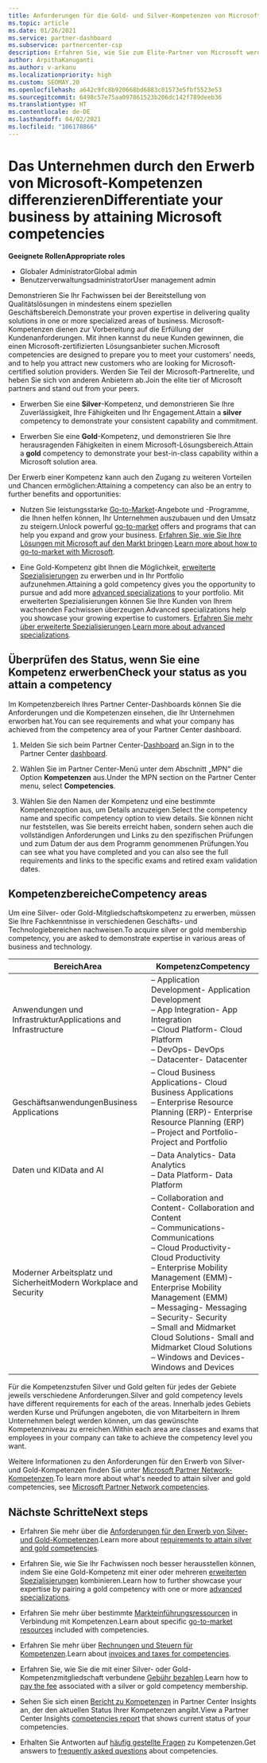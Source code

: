 ```yaml
---
title: Anforderungen für die Gold- und Silver-Kompetenzen von Microsoft
ms.topic: article
ms.date: 01/26/2021
ms.service: partner-dashboard
ms.subservice: partnercenter-csp
description: Erfahren Sie, wie Sie zum Elite-Partner von Microsoft werden und neue Kunden gewinnen können, indem Sie die Kompetenzanforderungen für die Gold- und Silver-Mitgliedschaftsstufen erfüllen.
author: ArpithaKanuganti
ms.author: v-arkanu
ms.localizationpriority: high
ms.custom: SEOMAY.20
ms.openlocfilehash: a642c9fc8b920668bd6883c01573e5fbf5523e53
ms.sourcegitcommit: 6498c57e75aa097861523b206dc142f789deeb36
ms.translationtype: HT
ms.contentlocale: de-DE
ms.lasthandoff: 04/02/2021
ms.locfileid: "106178866"
---
```

# <a name="differentiate-your-business-by-attaining-microsoft-competencies"></a><span data-ttu-id="3e04a-103">Das Unternehmen durch den Erwerb von Microsoft-Kompetenzen differenzieren</span><span class="sxs-lookup"><span data-stu-id="3e04a-103">Differentiate your business by attaining Microsoft competencies</span></span>

<span data-ttu-id="3e04a-104">**Geeignete Rollen**</span><span class="sxs-lookup"><span data-stu-id="3e04a-104">**Appropriate roles**</span></span>

- <span data-ttu-id="3e04a-105">Globaler Administrator</span><span class="sxs-lookup"><span data-stu-id="3e04a-105">Global admin</span></span>
- <span data-ttu-id="3e04a-106">Benutzerverwaltungsadministrator</span><span class="sxs-lookup"><span data-stu-id="3e04a-106">User management admin</span></span>

<span data-ttu-id="3e04a-107">Demonstrieren Sie Ihr Fachwissen bei der Bereitstellung von Qualitätslösungen in mindestens einem speziellen Geschäftsbereich.</span><span class="sxs-lookup"><span data-stu-id="3e04a-107">Demonstrate your proven expertise in delivering quality solutions in one or more specialized areas of business.</span></span> <span data-ttu-id="3e04a-108">Microsoft-Kompetenzen dienen zur Vorbereitung auf die Erfüllung der Kundenanforderungen. Mit ihnen kannst du neue Kunden gewinnen, die einen Microsoft-zertifizierten Lösungsanbieter suchen.</span><span class="sxs-lookup"><span data-stu-id="3e04a-108">Microsoft competencies are designed to prepare you to meet your customers' needs, and to help you attract new customers who are looking for Microsoft-certified solution providers.</span></span> <span data-ttu-id="3e04a-109">Werden Sie Teil der Microsoft-Partnerelite, und heben Sie sich von anderen Anbietern ab.</span><span class="sxs-lookup"><span data-stu-id="3e04a-109">Join the elite tier of Microsoft partners and stand out from your peers.</span></span>

- <span data-ttu-id="3e04a-110">Erwerben Sie eine **Silver**-Kompetenz, und demonstrieren Sie Ihre Zuverlässigkeit, Ihre Fähigkeiten und Ihr Engagement.</span><span class="sxs-lookup"><span data-stu-id="3e04a-110">Attain a **silver** competency to demonstrate your consistent capability and commitment.</span></span>

- <span data-ttu-id="3e04a-111">Erwerben Sie eine **Gold**-Kompetenz, und demonstrieren Sie Ihre herausragenden Fähigkeiten in einem Microsoft-Lösungsbereich.</span><span class="sxs-lookup"><span data-stu-id="3e04a-111">Attain a **gold** competency to demonstrate your best-in-class capability within a Microsoft solution area.</span></span>

<span data-ttu-id="3e04a-112">Der Erwerb einer Kompetenz kann auch den Zugang zu weiteren Vorteilen und Chancen ermöglichen:</span><span class="sxs-lookup"><span data-stu-id="3e04a-112">Attaining a competency can also be an entry to further benefits and opportunities:</span></span>

- <span data-ttu-id="3e04a-113">Nutzen Sie leistungsstarke [Go-to-Market](mpn-learn-about-go-to-market-benefits.md)-Angebote und -Programme, die Ihnen helfen können, Ihr Unternehmen auszubauen und den Umsatz zu steigern.</span><span class="sxs-lookup"><span data-stu-id="3e04a-113">Unlock powerful [go-to-market](mpn-learn-about-go-to-market-benefits.md) offers and programs that can help you expand and grow your business.</span></span> <span data-ttu-id="3e04a-114">[Erfahren Sie, wie Sie Ihre Lösungen mit Microsoft auf den Markt bringen](https://partner.microsoft.com/solutions/go-to-market).</span><span class="sxs-lookup"><span data-stu-id="3e04a-114">[Learn more about how to go-to-market with Microsoft](https://partner.microsoft.com/solutions/go-to-market).</span></span>

- <span data-ttu-id="3e04a-115">Eine Gold-Kompetenz gibt Ihnen die Möglichkeit, [erweiterte Spezialisierungen](advanced-specializations.md) zu erwerben und in Ihr Portfolio aufzunehmen.</span><span class="sxs-lookup"><span data-stu-id="3e04a-115">Attaining a gold competency gives you the opportunity to pursue and add more [advanced specializations](advanced-specializations.md) to your portfolio.</span></span> <span data-ttu-id="3e04a-116">Mit erweiterten Spezialisierungen können Sie Ihre Kunden von Ihrem wachsenden Fachwissen überzeugen.</span><span class="sxs-lookup"><span data-stu-id="3e04a-116">Advanced specializations help you showcase your growing expertise to customers.</span></span> <span data-ttu-id="3e04a-117">[Erfahren Sie mehr über erweiterte Spezialisierungen](https://partner.microsoft.com/membership/advanced-specialization).</span><span class="sxs-lookup"><span data-stu-id="3e04a-117">[Learn more about advanced specializations](https://partner.microsoft.com/membership/advanced-specialization).</span></span>

## <a name="check-your-status-as-you-attain-a-competency"></a><span data-ttu-id="3e04a-118">Überprüfen des Status, wenn Sie eine Kompetenz erwerben</span><span class="sxs-lookup"><span data-stu-id="3e04a-118">Check your status as you attain a competency</span></span>

<span data-ttu-id="3e04a-119">Im Kompetenzbereich Ihres Partner Center-Dashboards können Sie die Anforderungen und die Kompetenzen einsehen, die Ihr Unternehmen erworben hat.</span><span class="sxs-lookup"><span data-stu-id="3e04a-119">You can see requirements and what your company has achieved from the competency area of your Partner Center dashboard.</span></span>

1. <span data-ttu-id="3e04a-120">Melden Sie sich beim Partner Center-[Dashboard](https://partner.microsoft.com/dashboard/home) an.</span><span class="sxs-lookup"><span data-stu-id="3e04a-120">Sign in to the Partner Center [dashboard](https://partner.microsoft.com/dashboard/home).</span></span>

2. <span data-ttu-id="3e04a-121">Wählen Sie im Partner Center-Menü unter dem Abschnitt „MPN“ die Option **Kompetenzen** aus.</span><span class="sxs-lookup"><span data-stu-id="3e04a-121">Under the MPN section on the Partner Center menu, select **Competencies**.</span></span>

3. <span data-ttu-id="3e04a-122">Wählen Sie den Namen der Kompetenz und eine bestimmte Kompetenzoption aus, um Details anzuzeigen.</span><span class="sxs-lookup"><span data-stu-id="3e04a-122">Select the competency name and specific competency option to view details.</span></span> <span data-ttu-id="3e04a-123">Sie können nicht nur feststellen, was Sie bereits erreicht haben, sondern sehen auch die vollständigen Anforderungen und Links zu den spezifischen Prüfungen und zum Datum der aus dem Programm genommenen Prüfungen.</span><span class="sxs-lookup"><span data-stu-id="3e04a-123">You can see what you have completed and you can also see the full requirements and links to the specific exams and retired exam validation dates.</span></span>

## <a name="competency-areas"></a><span data-ttu-id="3e04a-124">Kompetenzbereiche</span><span class="sxs-lookup"><span data-stu-id="3e04a-124">Competency areas</span></span>

<span data-ttu-id="3e04a-125">Um eine Silver- oder Gold-Mitgliedschaftskompetenz zu erwerben, müssen Sie Ihre Fachkenntnisse in verschiedenen Geschäfts- und Technologiebereichen nachweisen.</span><span class="sxs-lookup"><span data-stu-id="3e04a-125">To acquire silver or gold membership competency, you are asked to demonstrate expertise in various areas of business and technology.</span></span>

|<span data-ttu-id="3e04a-126">**Bereich**</span><span class="sxs-lookup"><span data-stu-id="3e04a-126">**Area**</span></span>            |<span data-ttu-id="3e04a-127">**Kompetenz**</span><span class="sxs-lookup"><span data-stu-id="3e04a-127">**Competency**</span></span>                    |
|--------------------|--------------------------------|
|<span data-ttu-id="3e04a-128">Anwendungen und Infrastruktur</span><span class="sxs-lookup"><span data-stu-id="3e04a-128">Applications and Infrastructure</span></span>| <span data-ttu-id="3e04a-129">– Application Development</span><span class="sxs-lookup"><span data-stu-id="3e04a-129">- Application Development</span></span><br/> <span data-ttu-id="3e04a-130">– App Integration</span><span class="sxs-lookup"><span data-stu-id="3e04a-130">- App Integration</span></span><br/> <span data-ttu-id="3e04a-131">– Cloud Platform</span><span class="sxs-lookup"><span data-stu-id="3e04a-131">- Cloud Platform</span></span><br/> <span data-ttu-id="3e04a-132">– DevOps</span><span class="sxs-lookup"><span data-stu-id="3e04a-132">- DevOps</span></span><br/> <span data-ttu-id="3e04a-133">– Datacenter</span><span class="sxs-lookup"><span data-stu-id="3e04a-133">- Datacenter</span></span> |
|<span data-ttu-id="3e04a-134">Geschäftsanwendungen</span><span class="sxs-lookup"><span data-stu-id="3e04a-134">Business Applications</span></span> | <span data-ttu-id="3e04a-135">– Cloud Business Applications</span><span class="sxs-lookup"><span data-stu-id="3e04a-135">- Cloud Business Applications</span></span></br> <span data-ttu-id="3e04a-136">– Enterprise Resource Planning (ERP)</span><span class="sxs-lookup"><span data-stu-id="3e04a-136">- Enterprise Resource Planning (ERP)</span></span></br> <span data-ttu-id="3e04a-137">– Project and Portfolio</span><span class="sxs-lookup"><span data-stu-id="3e04a-137">- Project and Portfolio</span></span> |
|<span data-ttu-id="3e04a-138">Daten und KI</span><span class="sxs-lookup"><span data-stu-id="3e04a-138">Data and AI</span></span>| <span data-ttu-id="3e04a-139">– Data Analytics</span><span class="sxs-lookup"><span data-stu-id="3e04a-139">- Data Analytics</span></span><br/> <span data-ttu-id="3e04a-140">– Data Platform</span><span class="sxs-lookup"><span data-stu-id="3e04a-140">- Data Platform</span></span> |
|<span data-ttu-id="3e04a-141">Moderner Arbeitsplatz und Sicherheit</span><span class="sxs-lookup"><span data-stu-id="3e04a-141">Modern Workplace and Security</span></span> | <span data-ttu-id="3e04a-142">– Collaboration and Content</span><span class="sxs-lookup"><span data-stu-id="3e04a-142">- Collaboration and Content</span></span><br/> <span data-ttu-id="3e04a-143">– Communications</span><span class="sxs-lookup"><span data-stu-id="3e04a-143">- Communications</span></span><br/> <span data-ttu-id="3e04a-144">– Cloud Productivity</span><span class="sxs-lookup"><span data-stu-id="3e04a-144">- Cloud Productivity</span></span><br/> <span data-ttu-id="3e04a-145">– Enterprise Mobility Management (EMM)</span><span class="sxs-lookup"><span data-stu-id="3e04a-145">- Enterprise Mobility Management (EMM)</span></span><br/> <span data-ttu-id="3e04a-146">– Messaging</span><span class="sxs-lookup"><span data-stu-id="3e04a-146">- Messaging</span></span><br/> <span data-ttu-id="3e04a-147">– Security</span><span class="sxs-lookup"><span data-stu-id="3e04a-147">- Security</span></span><br/> <span data-ttu-id="3e04a-148">– Small and Midmarket Cloud Solutions</span><span class="sxs-lookup"><span data-stu-id="3e04a-148">- Small and Midmarket Cloud Solutions</span></span><br/> <span data-ttu-id="3e04a-149">– Windows and Devices</span><span class="sxs-lookup"><span data-stu-id="3e04a-149">- Windows and Devices</span></span> |

<span data-ttu-id="3e04a-150">Für die Kompetenzstufen Silver und Gold gelten für jedes der Gebiete jeweils verschiedene Anforderungen.</span><span class="sxs-lookup"><span data-stu-id="3e04a-150">Silver and gold competency levels have different requirements for each of the areas.</span></span> <span data-ttu-id="3e04a-151">Innerhalb jedes Gebiets werden Kurse und Prüfungen angeboten, die von Mitarbeitern in Ihrem Unternehmen belegt werden können, um das gewünschte Kompetenzniveau zu erreichen.</span><span class="sxs-lookup"><span data-stu-id="3e04a-151">Within each area are classes and exams that employees in your company can take to achieve the competency level you want.</span></span> 

<span data-ttu-id="3e04a-152">Weitere Informationen zu den Anforderungen für den Erwerb von Silver- und Gold-Kompetenzen finden Sie unter [Microsoft Partner Network-Kompetenzen](https://partner.microsoft.com/membership/competencies).</span><span class="sxs-lookup"><span data-stu-id="3e04a-152">To learn more about what's needed to attain silver and gold competencies, see [Microsoft Partner Network competencies](https://partner.microsoft.com/membership/competencies).</span></span>

## <a name="next-steps"></a><span data-ttu-id="3e04a-153">Nächste Schritte</span><span class="sxs-lookup"><span data-stu-id="3e04a-153">Next steps</span></span>

- <span data-ttu-id="3e04a-154">Erfahren Sie mehr über die [Anforderungen für den Erwerb von Silver- und Gold-Kompetenzen](https://partner.microsoft.com/membership/competencies).</span><span class="sxs-lookup"><span data-stu-id="3e04a-154">Learn more about [requirements to attain silver and gold competencies](https://partner.microsoft.com/membership/competencies).</span></span>

- <span data-ttu-id="3e04a-155">Erfahren Sie, wie Sie Ihr Fachwissen noch besser herausstellen können, indem Sie eine Gold-Kompetenz mit einer oder mehreren [erweiterten Spezialisierungen](advanced-specializations.md) kombinieren.</span><span class="sxs-lookup"><span data-stu-id="3e04a-155">Learn how to further showcase your expertise by pairing a gold competency with one or more [advanced specializations](advanced-specializations.md).</span></span>

- <span data-ttu-id="3e04a-156">Erfahren Sie mehr über bestimmte [Markteinführungsressourcen](mpn-learn-about-go-to-market-benefits.md) in Verbindung mit Kompetenzen.</span><span class="sxs-lookup"><span data-stu-id="3e04a-156">Learn about specific [go-to-market resources](mpn-learn-about-go-to-market-benefits.md) included with competencies.</span></span>

- <span data-ttu-id="3e04a-157">Erfahren Sie mehr über [Rechnungen und Steuern für Kompetenzen](mpn-view-print-maps-invoice.md).</span><span class="sxs-lookup"><span data-stu-id="3e04a-157">Learn about [invoices and taxes for competencies](mpn-view-print-maps-invoice.md).</span></span>

- <span data-ttu-id="3e04a-158">Erfahren Sie, wie Sie die mit einer Silver- oder Gold-Kompetenzmitgliedschaft verbundene [Gebühr bezahlen](mpn-pay-fee-silver-gold-competency.md).</span><span class="sxs-lookup"><span data-stu-id="3e04a-158">Learn how to [pay the fee](mpn-pay-fee-silver-gold-competency.md) associated with a silver or gold competency membership.</span></span>

- <span data-ttu-id="3e04a-159">Sehen Sie sich einen [Bericht zu Kompetenzen](pci-competencies-report.md) in Partner Center Insights an, der den aktuellen Status Ihrer Kompetenzen angibt.</span><span class="sxs-lookup"><span data-stu-id="3e04a-159">View a Partner Center Insights [competencies report](pci-competencies-report.md) that shows current status of your competencies.</span></span>

- <span data-ttu-id="3e04a-160">Erhalten Sie Antworten auf [häufig gestellte Fragen](competencies-faq.md) zu Kompetenzen.</span><span class="sxs-lookup"><span data-stu-id="3e04a-160">Get answers to [frequently asked questions](competencies-faq.md) about competencies.</span></span>
